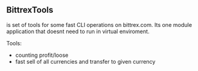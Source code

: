 
BittrexTools
------------
is set of tools for some fast CLI operations on bittrex.com.
Its one module application that doesnt need to run in virtual enviroment.

Tools:
- counting profit/loose
- fast sell of all currencies and transfer to given currency

